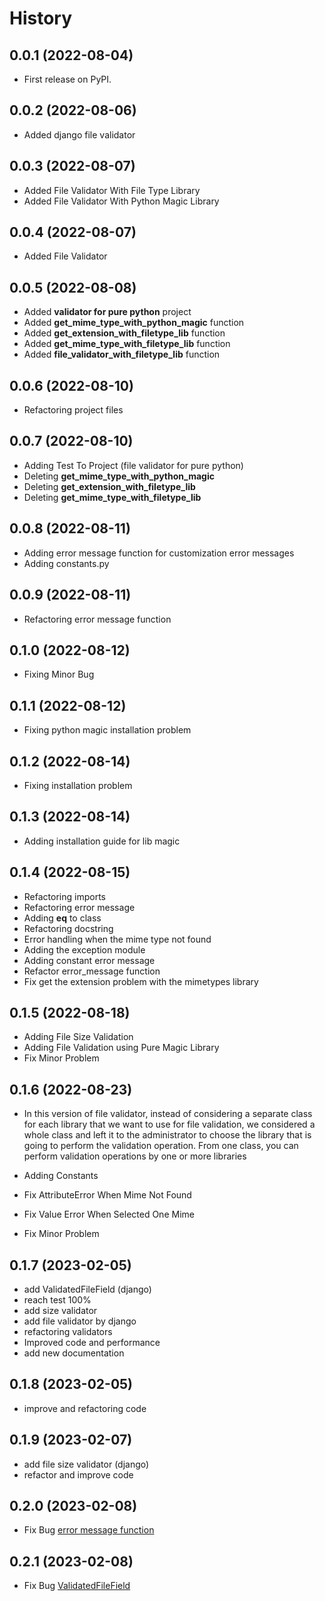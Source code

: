 
History
=======

0.0.1 (2022-08-04)
------------------

* First release on PyPI.


0.0.2 (2022-08-06)
------------------

* Added django file validator


0.0.3 (2022-08-07)
------------------
* Added File Validator With File Type Library
* Added File Validator With Python Magic Library

0.0.4 (2022-08-07)
------------------
* Added File Validator

0.0.5 (2022-08-08)
------------------
* Added **validator for pure python** project
* Added **get_mime_type_with_python_magic** function
* Added **get_extension_with_filetype_lib** function
* Added **get_mime_type_with_filetype_lib** function
* Added **file_validator_with_filetype_lib** function

0.0.6 (2022-08-10)
------------------
* Refactoring project files

0.0.7 (2022-08-10)
------------------
* Adding Test To Project (file validator for pure python)
* Deleting **get_mime_type_with_python_magic**
* Deleting **get_extension_with_filetype_lib**
* Deleting **get_mime_type_with_filetype_lib**

0.0.8 (2022-08-11)
------------------
* Adding error message function for customization error messages
* Adding constants.py


0.0.9 (2022-08-11)
------------------
* Refactoring error message function

0.1.0 (2022-08-12)
------------------
* Fixing Minor Bug


0.1.1 (2022-08-12)
------------------
* Fixing python magic installation problem


0.1.2 (2022-08-14)
------------------
* Fixing installation problem


0.1.3 (2022-08-14)
------------------
* Adding installation guide for lib magic

0.1.4 (2022-08-15)
------------------
* Refactoring imports
* Refactoring error message
* Adding __eq__ to class
* Refactoring docstring
* Error handling when the mime type not found
* Adding the exception module
* Adding constant error message
* Refactor error_message function
* Fix get the extension problem with the mimetypes library


0.1.5 (2022-08-18)
------------------
* Adding File Size Validation
* Adding File Validation using Pure Magic Library
* Fix Minor Problem

0.1.6 (2022-08-23)
------------------
* In this version of file validator, instead
  of considering a separate class for each
  library that we want to use for file validation,
  we considered a whole class and left it to the
  administrator to choose the library that is
  going to perform the validation operation.
  From one class, you can perform validation
  operations by one or more libraries

* Adding Constants
* Fix AttributeError When Mime Not Found
* Fix Value Error When Selected One Mime
* Fix Minor Problem

0.1.7 (2023-02-05)
------------------
* add ValidatedFileField (django)
* reach test 100%
* add size validator
* add file validator by django
* refactoring validators
* Improved code and performance
* add new documentation

0.1.8 (2023-02-05)
------------------
* improve and refactoring code

0.1.9 (2023-02-07)
------------------
* add file size validator (django)
* refactor and improve code

0.2.0 (2023-02-08)
------------------
* Fix Bug [error message function](https://github.com/file-validator/file-validator/commit/6a351bef661f3ffeabd1787574e0421f8035cda0)


0.2.1 (2023-02-08)
------------------
* Fix Bug [ValidatedFileField](https://github.com/file-validator/file-validator/commit/94b263d03034e8e8053bdac310a371d30be10a1b)
